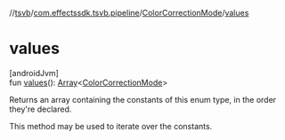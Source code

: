 //[tsvb](../../../index.md)/[com.effectssdk.tsvb.pipeline](../index.md)/[ColorCorrectionMode](index.md)/[values](values.md)

# values

[androidJvm]\
fun [values](values.md)(): [Array](https://kotlinlang.org/api/latest/jvm/stdlib/kotlin/-array/index.html)&lt;[ColorCorrectionMode](index.md)&gt;

Returns an array containing the constants of this enum type, in the order they're declared.

This method may be used to iterate over the constants.
